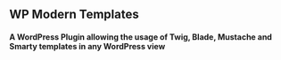 ## WP Modern Templates
#### A WordPress Plugin allowing the usage of Twig, Blade, Mustache and Smarty templates in any WordPress view
